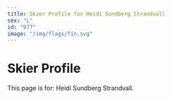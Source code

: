 ```yaml
---
title: Skier Profile for Heidi Sundberg Strandvall
sex: "L"
id: "977"
image: "/img/flags/fin.svg" 
---
```


# Skier Profile

This page is for: Heidi Sundberg Strandvall.
    